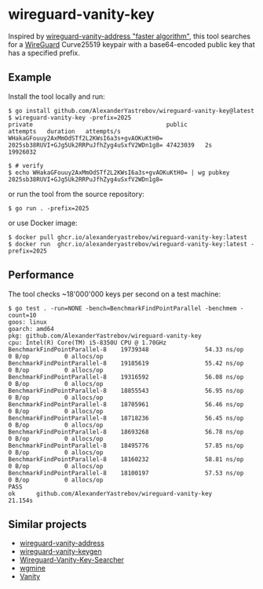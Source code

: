 # wireguard-vanity-key

Inspired by [wireguard-vanity-address "faster algorithm"](https://github.com/warner/wireguard-vanity-address/pull/15),
this tool searches for a [WireGuard](https://www.wireguard.com/) Curve25519 keypair
with a base64-encoded public key that has a specified prefix.

## Example

Install the tool locally and run:
```console
$ go install github.com/AlexanderYastrebov/wireguard-vanity-key@latest
$ wireguard-vanity-key -prefix=2025
private                                      public                                       attempts   duration   attempts/s
WHakaGFouuy2AxMmOdSTf2L2KWsI6a3s+gvAOKuKtH0= 2025sb38RUVI+GJg5Uk2RRPuJfhZyg4uSxfV2WDn1g8= 47423039   2s         19926032

$ # verify
$ echo WHakaGFouuy2AxMmOdSTf2L2KWsI6a3s+gvAOKuKtH0= | wg pubkey
2025sb38RUVI+GJg5Uk2RRPuJfhZyg4uSxfV2WDn1g8=
```

or run the tool from the source repository:
```console
$ go run . -prefix=2025
```

or use Docker image:
```console
$ docker pull ghcr.io/alexanderyastrebov/wireguard-vanity-key:latest
$ docker run  ghcr.io/alexanderyastrebov/wireguard-vanity-key:latest -prefix=2025
```

## Performance

The tool checks ~18'000'000 keys per second on a test machine:

```console
$ go test . -run=NONE -bench=BenchmarkFindPointParallel -benchmem -count=10
goos: linux
goarch: amd64
pkg: github.com/AlexanderYastrebov/wireguard-vanity-key
cpu: Intel(R) Core(TM) i5-8350U CPU @ 1.70GHz
BenchmarkFindPointParallel-8    19739348                54.33 ns/op            0 B/op          0 allocs/op
BenchmarkFindPointParallel-8    19185619                55.42 ns/op            0 B/op          0 allocs/op
BenchmarkFindPointParallel-8    19316592                56.08 ns/op            0 B/op          0 allocs/op
BenchmarkFindPointParallel-8    18855543                56.95 ns/op            0 B/op          0 allocs/op
BenchmarkFindPointParallel-8    18705961                56.46 ns/op            0 B/op          0 allocs/op
BenchmarkFindPointParallel-8    18718236                56.45 ns/op            0 B/op          0 allocs/op
BenchmarkFindPointParallel-8    18693268                56.78 ns/op            0 B/op          0 allocs/op
BenchmarkFindPointParallel-8    18495776                57.85 ns/op            0 B/op          0 allocs/op
BenchmarkFindPointParallel-8    18160232                58.81 ns/op            0 B/op          0 allocs/op
BenchmarkFindPointParallel-8    18100197                57.53 ns/op            0 B/op          0 allocs/op
PASS
ok      github.com/AlexanderYastrebov/wireguard-vanity-key      21.154s
```

## Similar projects

* [wireguard-vanity-address](https://github.com/warner/wireguard-vanity-address)
* [wireguard-vanity-keygen](https://github.com/axllent/wireguard-vanity-keygen)
* [Wireguard-Vanity-Key-Searcher](https://github.com/volleybus/Wireguard-Vanity-Key-Searcher)
* [wgmine](https://github.com/thatsed/wgmine)
* [Vanity](https://github.com/samuel-lucas6/Vanity)
